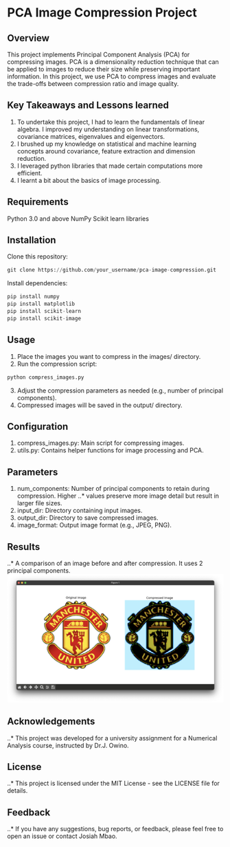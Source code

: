 # PCA Image Compression Project
## Overview

This project implements Principal Component Analysis (PCA) for compressing images. PCA is a dimensionality reduction technique that can be applied to images to reduce their size while preserving important information. In this project, we use PCA to compress images and evaluate the trade-offs between compression ratio and image quality.

## Key Takeaways and Lessons learned
1. To undertake this project, I had to learn the fundamentals of linear algebra. I improved my understanding on linear transformations, covariance matrices, eigenvalues and eigenvectors.
2. I brushed up my knowledge on statistical and machine learning concepts around covariance, feature extraction and dimension reduction.
3. I leveraged python libraries that made certain computations more efficient.
4. I learnt a bit about the basics of image processing.

## Requirements
Python 3.0 and above
NumPy
Scikit learn libraries

## Installation
Clone this repository:
```python
git clone https://github.com/your_username/pca-image-compression.git
```
Install dependencies:
```python
pip install numpy
pip install matplotlib
pip install scikit-learn
pip install scikit-image
```

## Usage
1. Place the images you want to compress in the images/ directory.
2. Run the compression script:
```python
python compress_images.py
```
3. Adjust the compression parameters as needed (e.g., number of principal components).
4. Compressed images will be saved in the output/ directory.

## Configuration
1. compress_images.py: Main script for compressing images.
2. utils.py: Contains helper functions for image processing and PCA.

## Parameters
1. num_components: Number of principal components to retain during compression. Higher ..* values preserve more image detail but result in larger file sizes.
2. input_dir: Directory containing input images.
3. output_dir: Directory to save compressed images.
4. image_format: Output image format (e.g., JPEG, PNG).

## Results
..* A comparison of an image before and after compression. It uses 2 principal components.
![Image compressed using dimension reduction aka. PCA](https://github.com/josiah-mbao/pca-image-compressor/blob/main/compressed%20output.png?raw=true)

## Acknowledgements
..* This project was developed for a university assignment for a Numerical Analysis course, instructed by Dr.J. Owino.

## License
..* This project is licensed under the MIT License - see the LICENSE file for details.

## Feedback
..* If you have any suggestions, bug reports, or feedback, please feel free to open an issue or contact Josiah Mbao.

